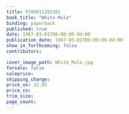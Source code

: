 ```yaml
---
title: 9780811202381
book_title: "White Mule"
binding: paperback
published: true
date: 1967-03-01T06:00:09-04:00
publication_date: 1967-03-01T06:00:09-04:00
show_in_forthcoming: false
contributors:

cover_image_path: White_Mule.jpg
forsale: false
saleprice:
shipping_charge:
price_us: 12.95
price_cn:
trim_size:
page_count:
---
```


